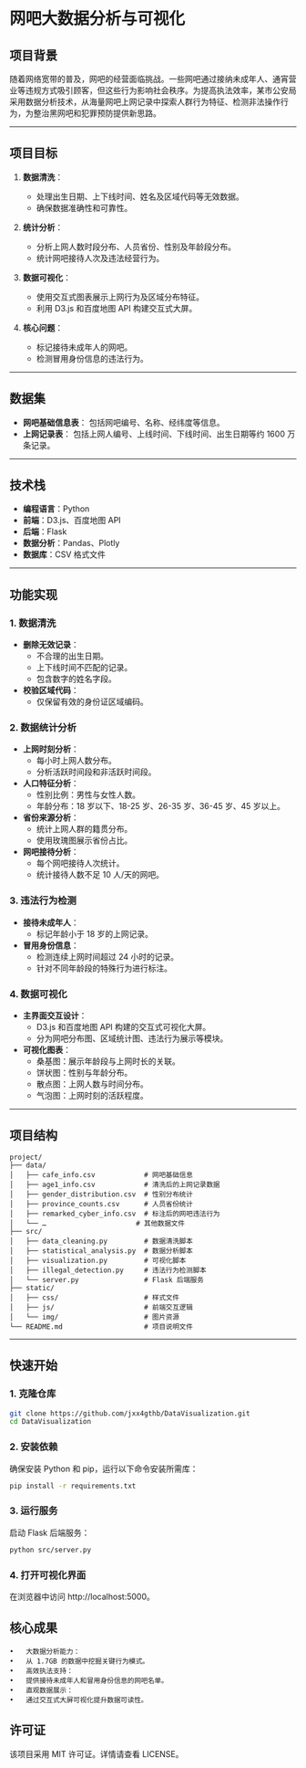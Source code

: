 # 网吧大数据分析与可视化

## 项目背景

随着网络宽带的普及，网吧的经营面临挑战。一些网吧通过接纳未成年人、通宵营业等违规方式吸引顾客，但这些行为影响社会秩序。为提高执法效率，某市公安局采用数据分析技术，从海量网吧上网记录中探索人群行为特征、检测非法操作行为，为整治黑网吧和犯罪预防提供新思路。

---

## 项目目标

1. **数据清洗**：
   - 处理出生日期、上下线时间、姓名及区域代码等无效数据。
   - 确保数据准确性和可靠性。

2. **统计分析**：
   - 分析上网人数时段分布、人员省份、性别及年龄段分布。
   - 统计网吧接待人次及违法经营行为。

3. **数据可视化**：
   - 使用交互式图表展示上网行为及区域分布特征。
   - 利用 D3.js 和百度地图 API 构建交互式大屏。

4. **核心问题**：
   - 标记接待未成年人的网吧。
   - 检测冒用身份信息的违法行为。

---

## 数据集

- **网吧基础信息表**：
  包括网吧编号、名称、经纬度等信息。
- **上网记录表**：
  包括上网人编号、上线时间、下线时间、出生日期等约 1600 万条记录。

---

## 技术栈

- **编程语言**：Python
- **前端**：D3.js、百度地图 API
- **后端**：Flask
- **数据分析**：Pandas、Plotly
- **数据库**：CSV 格式文件

---

## 功能实现

### 1. 数据清洗

- **删除无效记录**：
  - 不合理的出生日期。
  - 上下线时间不匹配的记录。
  - 包含数字的姓名字段。
- **校验区域代码**：
  - 仅保留有效的身份证区域编码。

### 2. 数据统计分析

- **上网时刻分析**：
  - 每小时上网人数分布。
  - 分析活跃时间段和非活跃时间段。
- **人口特征分析**：
  - 性别比例：男性与女性人数。
  - 年龄分布：18 岁以下、18-25 岁、26-35 岁、36-45 岁、45 岁以上。
- **省份来源分析**：
  - 统计上网人群的籍贯分布。
  - 使用玫瑰图展示省份占比。
- **网吧接待分析**：
  - 每个网吧接待人次统计。
  - 统计接待人数不足 10 人/天的网吧。

### 3. 违法行为检测

- **接待未成年人**：
  - 标记年龄小于 18 岁的上网记录。
- **冒用身份信息**：
  - 检测连续上网时间超过 24 小时的记录。
  - 针对不同年龄段的特殊行为进行标注。

### 4. 数据可视化

- **主界面交互设计**：
  - D3.js 和百度地图 API 构建的交互式可视化大屏。
  - 分为网吧分布图、区域统计图、违法行为展示等模块。
- **可视化图表**：
  - 桑基图：展示年龄段与上网时长的关联。
  - 饼状图：性别与年龄分布。
  - 散点图：上网人数与时间分布。
  - 气泡图：上网时刻的活跃程度。

---

## 项目结构
```
project/
├── data/
│   ├── cafe_info.csv            # 网吧基础信息
│   ├── age1_info.csv            # 清洗后的上网记录数据
│   ├── gender_distribution.csv  # 性别分布统计
│   ├── province_counts.csv      # 人员省份统计
│   ├── remarked_cyber_info.csv  # 标注后的网吧违法行为
│   └── …                      # 其他数据文件
├── src/
│   ├── data_cleaning.py         # 数据清洗脚本
│   ├── statistical_analysis.py  # 数据分析脚本
│   ├── visualization.py         # 可视化脚本
│   ├── illegal_detection.py     # 违法行为检测脚本
│   └── server.py                # Flask 后端服务
├── static/
│   ├── css/                     # 样式文件
│   ├── js/                      # 前端交互逻辑
│   └── img/                     # 图片资源
└── README.md                    # 项目说明文件
```
---

## 快速开始

### 1. 克隆仓库

```bash
git clone https://github.com/jxx4gthb/DataVisualization.git
cd DataVisualization
```
### 2. 安装依赖

确保安装 Python 和 pip，运行以下命令安装所需库：
```bash
pip install -r requirements.txt
```
### 3. 运行服务

启动 Flask 后端服务：
```bash
python src/server.py
```
### 4. 打开可视化界面

在浏览器中访问 http://localhost:5000。

## 核心成果

	•	大数据分析能力：
	•	从 1.7GB 的数据中挖掘关键行为模式。
	•	高效执法支持：
	•	提供接待未成年人和冒用身份信息的网吧名单。
	•	直观数据展示：
	•	通过交互式大屏可视化提升数据可读性。
 ## 许可证

该项目采用 MIT 许可证。详情请查看 LICENSE。
